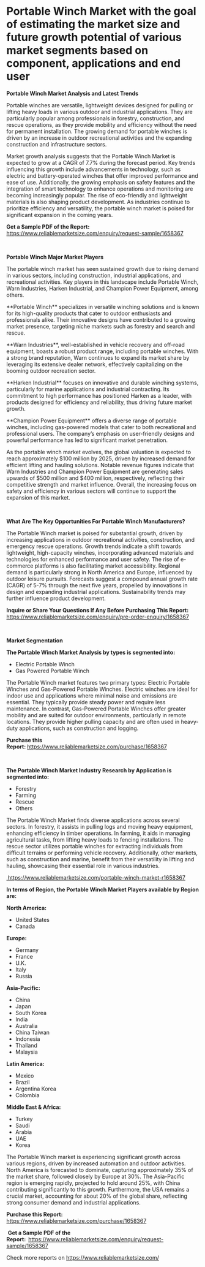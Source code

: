 <p><h1>Portable Winch Market with the goal of estimating the market size and future growth potential of various market segments based on component, applications and end user</h1></p><p><strong>Portable Winch Market Analysis and Latest Trends</strong></p>
<p><p>Portable winches are versatile, lightweight devices designed for pulling or lifting heavy loads in various outdoor and industrial applications. They are particularly popular among professionals in forestry, construction, and rescue operations, as they provide mobility and efficiency without the need for permanent installation. The growing demand for portable winches is driven by an increase in outdoor recreational activities and the expanding construction and infrastructure sectors.</p><p>Market growth analysis suggests that the Portable Winch Market is expected to grow at a CAGR of 7.7% during the forecast period. Key trends influencing this growth include advancements in technology, such as electric and battery-operated winches that offer improved performance and ease of use. Additionally, the growing emphasis on safety features and the integration of smart technology to enhance operations and monitoring are becoming increasingly popular. The rise of eco-friendly and lightweight materials is also shaping product development. As industries continue to prioritize efficiency and versatility, the portable winch market is poised for significant expansion in the coming years.</p></p>
<p><strong>Get a Sample PDF of the Report:&nbsp;</strong> <a href="https://www.reliablemarketsize.com/enquiry/request-sample/1658367?utm_campaign=3553&utm_medium=2&utm_source=Github&utm_content=ia&utm_term=08042025&utm_id=portable-winch">https://www.reliablemarketsize.com/enquiry/request-sample/1658367</a></p>
<p>&nbsp;</p>
<p><strong>Portable Winch Major Market Players</strong></p>
<p><p>The portable winch market has seen sustained growth due to rising demand in various sectors, including construction, industrial applications, and recreational activities. Key players in this landscape include Portable Winch, Warn Industries, Harken Industrial, and Champion Power Equipment, among others. </p><p>**Portable Winch** specializes in versatile winching solutions and is known for its high-quality products that cater to outdoor enthusiasts and professionals alike. Their innovative designs have contributed to a growing market presence, targeting niche markets such as forestry and search and rescue.</p><p>**Warn Industries**, well-established in vehicle recovery and off-road equipment, boasts a robust product range, including portable winches. With a strong brand reputation, Warn continues to expand its market share by leveraging its extensive dealer network, effectively capitalizing on the booming outdoor recreation sector.</p><p>**Harken Industrial** focuses on innovative and durable winching systems, particularly for marine applications and industrial contracting. Its commitment to high performance has positioned Harken as a leader, with products designed for efficiency and reliability, thus driving future market growth.</p><p>**Champion Power Equipment** offers a diverse range of portable winches, including gas-powered models that cater to both recreational and professional users. The company’s emphasis on user-friendly designs and powerful performance has led to significant market penetration.</p><p>As the portable winch market evolves, the global valuation is expected to reach approximately $100 million by 2025, driven by increased demand for efficient lifting and hauling solutions. Notable revenue figures indicate that Warn Industries and Champion Power Equipment are generating sales upwards of $500 million and $400 million, respectively, reflecting their competitive strength and market influence. Overall, the increasing focus on safety and efficiency in various sectors will continue to support the expansion of this market.</p></p>
<p>&nbsp;</p>
<p><strong>What Are The Key Opportunities For Portable Winch Manufacturers?</strong></p>
<p><p>The Portable Winch market is poised for substantial growth, driven by increasing applications in outdoor recreational activities, construction, and emergency rescue operations. Growth trends indicate a shift towards lightweight, high-capacity winches, incorporating advanced materials and technologies for enhanced performance and user safety. The rise of e-commerce platforms is also facilitating market accessibility. Regional demand is particularly strong in North America and Europe, influenced by outdoor leisure pursuits. Forecasts suggest a compound annual growth rate (CAGR) of 5-7% through the next five years, propelled by innovations in design and expanding industrial applications. Sustainability trends may further influence product development.</p></p>
<p><strong>Inquire or Share Your Questions If Any Before Purchasing This Report:</strong> <a href="https://www.reliablemarketsize.com/enquiry/pre-order-enquiry/1658367?utm_campaign=3553&utm_medium=2&utm_source=Github&utm_content=ia&utm_term=08042025&utm_id=portable-winch">https://www.reliablemarketsize.com/enquiry/pre-order-enquiry/1658367</a></p>
<p>&nbsp;</p>
<p><strong>Market Segmentation</strong></p>
<p><strong>The Portable Winch Market Analysis by types is segmented into:</strong></p>
<p><ul><li>Electric Portable Winch</li><li>Gas Powered Portable Winch</li></ul></p>
<p><p>The Portable Winch market features two primary types: Electric Portable Winches and Gas-Powered Portable Winches. Electric winches are ideal for indoor use and applications where minimal noise and emissions are essential. They typically provide steady power and require less maintenance. In contrast, Gas-Powered Portable Winches offer greater mobility and are suited for outdoor environments, particularly in remote locations. They provide higher pulling capacity and are often used in heavy-duty applications, such as construction and logging.</p></p>
<p><strong>Purchase this Report:&nbsp;</strong><a href="https://www.reliablemarketsize.com/purchase/1658367?utm_campaign=3553&utm_medium=2&utm_source=Github&utm_content=ia&utm_term=08042025&utm_id=portable-winch">https://www.reliablemarketsize.com/purchase/1658367</a></p>
<p>&nbsp;</p>
<p><strong>The Portable Winch Market Industry Research by Application is segmented into:</strong></p>
<p><ul><li>Forestry</li><li>Farming</li><li>Rescue</li><li>Others</li></ul></p>
<p><p>The Portable Winch Market finds diverse applications across several sectors. In forestry, it assists in pulling logs and moving heavy equipment, enhancing efficiency in timber operations. In farming, it aids in managing agricultural tasks, from lifting heavy loads to fencing installations. The rescue sector utilizes portable winches for extracting individuals from difficult terrains or performing vehicle recovery. Additionally, other markets, such as construction and marine, benefit from their versatility in lifting and hauling, showcasing their essential role in various industries.</p></p>
<p><a href="https://www.reliablemarketsize.com/portable-winch-market-r1658367?utm_campaign=3553&utm_medium=2&utm_source=Github&utm_content=ia&utm_term=08042025&utm_id=portable-winch">&nbsp;https://www.reliablemarketsize.com/portable-winch-market-r1658367</a></p>
<p><strong>In terms of Region, the Portable Winch Market Players available by Region are:</strong></p>
<p>
    <p> <strong> North America: </strong>
        <ul>
            <li>United States</li>
            <li>Canada</li>
        </ul>
        </p> 
    <p> <strong> Europe: </strong>
        <ul>
            <li>Germany</li>
            <li>France</li>
            <li>U.K.</li>
            <li>Italy</li>
            <li>Russia</li>
        </ul>
        </p> 
    <p> <strong> Asia-Pacific: </strong>
        <ul>
            <li>China</li>
            <li>Japan</li>
            <li>South Korea</li>
            <li>India</li>
            <li>Australia</li>
            <li>China Taiwan</li>
            <li>Indonesia</li>
            <li>Thailand</li>
            <li>Malaysia</li>
        </ul>
        </p> 
    <p> <strong> Latin America: </strong>
        <ul>
            <li>Mexico</li>
            <li>Brazil</li>
            <li>Argentina Korea</li>
            <li>Colombia</li>
        </ul>
        </p> 
    <p> <strong> Middle East & Africa: </strong>
        <ul>
            <li>Turkey</li>
            <li>Saudi</li>
            <li>Arabia</li>
            <li>UAE</li>
            <li>Korea</li>
        </ul>
    </p>
    </p>
<p><p>The Portable Winch market is experiencing significant growth across various regions, driven by increased automation and outdoor activities. North America is forecasted to dominate, capturing approximately 35% of the market share, followed closely by Europe at 30%. The Asia-Pacific region is emerging rapidly, projected to hold around 25%, with China contributing significantly to this growth. Furthermore, the USA remains a crucial market, accounting for about 20% of the global share, reflecting strong consumer demand and industrial applications.</p></p>
<p><strong>Purchase this Report: </strong><a href="https://www.reliablemarketsize.com/purchase/1658367?utm_campaign=3553&utm_medium=2&utm_source=Github&utm_content=ia&utm_term=08042025&utm_id=portable-winch">https://www.reliablemarketsize.com/purchase/1658367</a></p>
<p>&nbsp;<strong>Get a Sample PDF of the Report:&nbsp;&nbsp;</strong><a href="https://www.reliablemarketsize.com/enquiry/request-sample/1658367?utm_campaign=3553&utm_medium=2&utm_source=Github&utm_content=ia&utm_term=08042025&utm_id=portable-winch">https://www.reliablemarketsize.com/enquiry/request-sample/1658367</a></p>
<p><strong></strong></p>
<p>Check more reports on <a href="https://www.reliablemarketsize.com/?utm_campaign=3553&utm_medium=2&utm_source=Github&utm_content=ia&utm_term=08042025&utm_id=portable-winch">https://www.reliablemarketsize.com/</a></p>